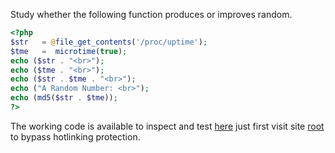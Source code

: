 Study whether the following function produces or improves random.

```php
<?php
$str   = @file_get_contents('/proc/uptime');
$tme   =  microtime(true);
echo ($str . "<br>");
echo ($tme . "<br>");
echo ($str . $tme . "<br>");
echo ("A Random Number: <br>");
echo (md5($str . $tme));
?>
```

The working code is available to inspect and test [here](https://www.go-overt.com/distro/index.php?section=Study&source=random.php) just first visit site [root](https://www.go-overt.com/) to bypass hotlinking protection.
